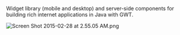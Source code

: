 Widget library (mobile and desktop) and server-side  components for building rich internet applications in Java with GWT.

![Screen Shot 2015-02-28 at 2.55.05 AM.png](https://bitbucket.org/repo/9ea9jq/images/1398083990-Screen%20Shot%202015-02-28%20at%202.55.05%20AM.png)
